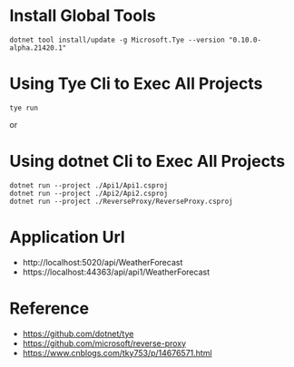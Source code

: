 # Install Global Tools
```
dotnet tool install/update -g Microsoft.Tye --version "0.10.0-alpha.21420.1"
```

# Using Tye Cli to Exec All Projects 
```
tye run
```
or

# Using dotnet   Cli to Exec All Projects 
```
dotnet run --project ./Api1/Api1.csproj
dotnet run --project ./Api2/Api2.csproj
dotnet run --project ./ReverseProxy/ReverseProxy.csproj
```

# Application Url
- http://localhost:5020/api/WeatherForecast
- https://localhost:44363/api/api1/WeatherForecast

# Reference
- https://github.com/dotnet/tye
- https://github.com/microsoft/reverse-proxy
- https://www.cnblogs.com/tky753/p/14676571.html